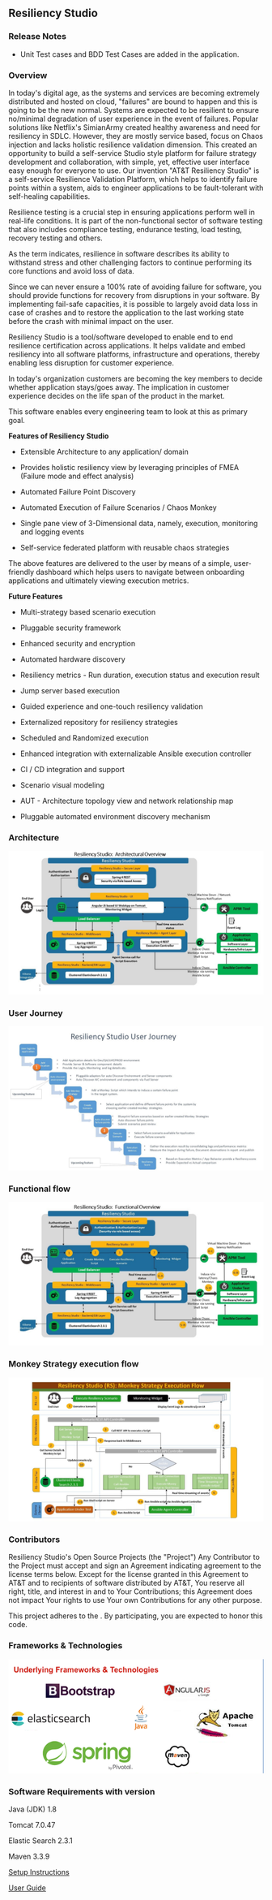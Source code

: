 ## Resiliency Studio ##

### Release Notes ###

* Unit Test cases and BDD Test Cases are added in the application. 

### Overview ###

In today's digital age, as the systems and services are becoming extremely distributed and hosted on cloud, "failures" are bound to happen and this is going to be the new normal. Systems are expected to be resilient to ensure no/minimal degradation of user experience in the event of failures. Popular solutions like Netflix's SimianArmy created healthy awareness and need for resiliency in SDLC. However, they are mostly service based, focus on Chaos injection and lacks holistic resilience validation dimension. This created an opportunity to build a self-service Studio style platform for failure strategy development and collaboration, with simple, yet, effective user interface easy enough for everyone to use. Our invention "AT&T Resiliency Studio" is a self-service Resilience Validation Platform, which helps to identify failure points within a system, aids to engineer applications to be fault-tolerant with self-healing capabilities.

Resilience testing is a crucial step in ensuring applications perform well in real-life conditions. It is part of the non-functional sector of software testing that also includes compliance testing, endurance testing, load testing, recovery testing and others.

As the term indicates, resilience in software describes its ability to withstand stress and other challenging factors to continue performing its core functions and avoid loss of data.

Since we can never ensure a 100% rate of avoiding failure for software, you should provide functions for recovery from disruptions in your software. By implementing fail-safe capacities, it is possible to largely avoid data loss in case of crashes and to restore the application to the last working state before the crash with minimal impact on the user.

Resiliency Studio is a tool/software developed to enable end to end resilience certification across applications. It helps validate and embed resiliency into all software platforms, infrastructure and operations, thereby enabling less disruption for customer experience.

In today's organization customers are becoming the key members to decide whether application stays/goes away. The implication in customer experience decides on the life span of the product in the market. 

This software enables every engineering team to look at this as primary goal. 
 
**Features of Resiliency Studio**

* Extensible Architecture to any application/ domain

* Provides holistic resiliency view by leveraging principles of FMEA (Failure mode and effect analysis)

* Automated Failure Point Discovery

* Automated Execution of Failure Scenarios / Chaos Monkey

* Single pane view of 3-Dimensional data, namely, execution, monitoring and logging events

* Self-service federated platform with reusable chaos strategies

The above features are delivered to the user by means of a simple, user-friendly dashboard which helps users to navigate between onboarding applications and ultimately viewing execution metrics. 


**Future Features**

* Multi-strategy based scenario execution

* Pluggable security framework

* Enhanced security and encryption

* Automated hardware discovery

* Resiliency metrics - Run duration, execution status and execution result

* Jump server based execution

* Guided experience and one-touch resiliency validation

* Externalized repository for resiliency strategies

* Scheduled and Randomized execution

* Enhanced integration with externalizable Ansible execution controller

* CI / CD integration and support

* Scenario visual modeling

* AUT - Architecture topology view and network relationship map

* Pluggable automated environment discovery mechanism


### Architecture ###

![Image](media/readme/RSArchitecture.jpg)

### User Journey ###
![Image](media/readme/RSUserjourney.jpg)

### Functional flow ###
![Image](media/readme/RSFunctionalflow.jpg)

### Monkey Strategy execution flow ###
![Image](media/readme/MSExecutionflow.jpg)

### Contributors ###

Resiliency Studio's Open Source Projects (the "Project") 
Any Contributor to the Project must accept and sign an Agreement indicating agreement to the license terms below. Except for the license granted in this Agreement to AT&T and to recipients of software distributed by AT&T, You reserve all right, title, and interest in and to Your Contributions; this Agreement does not impact Your rights to use Your own Contributions for any other purpose.

<Agreement Link here>

This project adheres to the <Link Here>. By participating, you are expected to honor this code.

### Frameworks & Technologies ###
![Image](media/readme/tech.png)

### Software Requirements with version ###

Java (JDK)	1.8

Tomcat	7.0.47

Elastic Search	2.3.1

Maven	3.3.9

[Setup Instructions](Installation.md)

[User Guide](userguide.md)